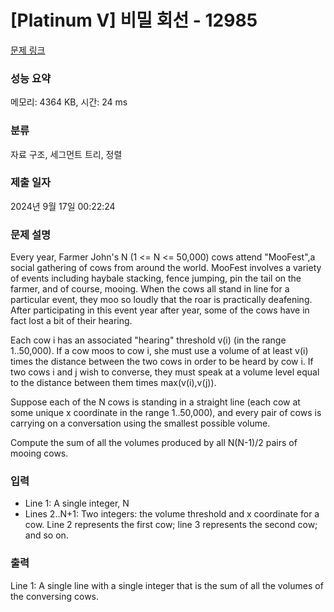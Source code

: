 # [Platinum V] 비밀 회선 - 12985 

[문제 링크](https://www.acmicpc.net/problem/12985) 

### 성능 요약

메모리: 4364 KB, 시간: 24 ms

### 분류

자료 구조, 세그먼트 트리, 정렬

### 제출 일자

2024년 9월 17일 00:22:24

### 문제 설명

<p>Every year, Farmer John's N (1 <= N <= 50,000) cows attend "MooFest",a social gathering of cows from around the world. MooFest involves a variety of events including haybale stacking, fence jumping, pin the tail on the farmer, and of course, mooing. When the cows all stand in line for a particular event, they moo so loudly that the roar is practically deafening. After participating in this event year after year, some of the cows have in fact lost a bit of their hearing.</p>

<p>Each cow i has an associated "hearing" threshold v(i) (in the range 1..50,000). If a cow moos to cow i, she must use a volume of at least v(i) times the distance between the two cows in order to be heard by cow i. If two cows i and j wish to converse, they must speak at a volume level equal to the distance between them times max(v(i),v(j)).</p>

<p>Suppose each of the N cows is standing in a straight line (each cow at some unique x coordinate in the range 1..50,000), and every pair of cows is carrying on a conversation using the smallest possible volume.</p>

<p>Compute the sum of all the volumes produced by all N(N-1)/2 pairs of mooing cows.</p>

### 입력 

 <ul>
	<li>Line 1: A single integer, N</li>
	<li>Lines 2..N+1: Two integers: the volume threshold and x coordinate for a cow. Line 2 represents the first cow; line 3 represents the second cow; and so on.</li>
</ul>

### 출력 

 <p>Line 1: A single line with a single integer that is the sum of all the volumes of the conversing cows.</p>

